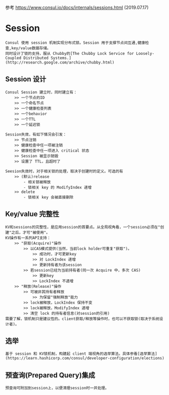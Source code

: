 参考
	https://www.consul.io/docs/internals/sessions.html	(2019.07.17)

# Session
	Consul 使用 session 机制实现分布式锁。Session 用于支撑节点间互通,健康检查,key/value数据存储。
	同时设计了锁的支持，服从 Chubby的[The Chubby Lock Service for Loosely-Coupled Distributed Systems.](http://research.google.com/archive/chubby.html)
	
## Session 设计

	Consul Session 建立时，同时建立有：
		>> 一个节点的ID
		>> 一个命名节点
		>> 一个健康检查列表
		>> 一个behavior
		>> 一个TTL
		>> 一个延迟锁
	
	Session失效，有如下情况会引发：
		>> 节点注销
		>> 健康检查中任一项被注销
		>> 健康检查中任一项进入 critical 状态
		>> Session 被显示销毁
		>> 设置了 TTL，且超时了
		
	Seesion失效时，对于相关锁的处理，取决于创建时的定义。可选的有
		>> (默认)release
			- 相关锁被释放
			- 锁相关 key 的 ModifyIndex 递增
		>> delete 
			- 锁相关 key 会被直接删除
		
		
## Key/value 完整性

	KV和sessions的完整性，是应用session的首要点。从全局视角看，一个session必须在"创建"之后，才可"被使用"。
	KV操作有一系列API支持：
		>> "获取(Acquire)"操作
			>> 以CAS模式提供(当然，当前lock holder可重复"获取")。
				>> 成功时，才可更新key
				>> 对 LockIndex 递增
				>> 更新持有者为该session
			>> 若session已经为当前持有者(同一次 Acquire 中，多次 CAS)
				>> 更新key
				>> LockIndex 不递增
		>> "释放(Release)"操作
			>> 可被非其持有者释放
				>> 为保留"强制释放"能力
			>> lock被释放，LockIndex 保持不变
			>> lock被释放，ModifyIndex 递增
			>> 清空 lock 的持有者信息(对session的引用)
	需要了解，锁机制只是建议性的。client获取/释放等操作时，也可以不获取锁(取决于系统设计者)。

## 选举
	基于 session 和 KV锁机制，构建起 client 端视角的选举算法。具体参看[选举算法](https://learn.hashicorp.com/consul/developer-configuration/elections)
	
## 预查询(Prepared Query)集成
	预查询可附加到session上，以便清理session时一并处理。